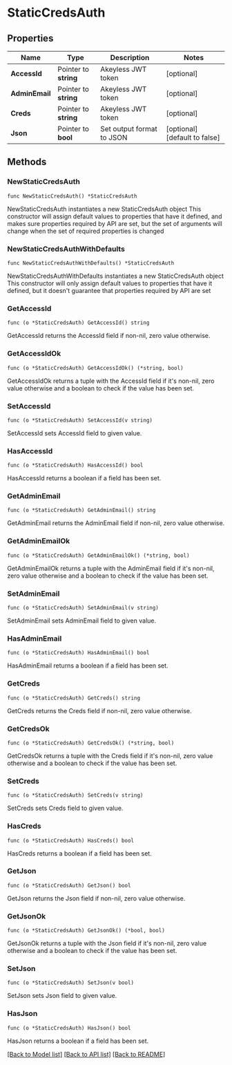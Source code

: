 # StaticCredsAuth

## Properties

Name | Type | Description | Notes
------------ | ------------- | ------------- | -------------
**AccessId** | Pointer to **string** | Akeyless JWT token | [optional] 
**AdminEmail** | Pointer to **string** | Akeyless JWT token | [optional] 
**Creds** | Pointer to **string** | Akeyless JWT token | [optional] 
**Json** | Pointer to **bool** | Set output format to JSON | [optional] [default to false]

## Methods

### NewStaticCredsAuth

`func NewStaticCredsAuth() *StaticCredsAuth`

NewStaticCredsAuth instantiates a new StaticCredsAuth object
This constructor will assign default values to properties that have it defined,
and makes sure properties required by API are set, but the set of arguments
will change when the set of required properties is changed

### NewStaticCredsAuthWithDefaults

`func NewStaticCredsAuthWithDefaults() *StaticCredsAuth`

NewStaticCredsAuthWithDefaults instantiates a new StaticCredsAuth object
This constructor will only assign default values to properties that have it defined,
but it doesn't guarantee that properties required by API are set

### GetAccessId

`func (o *StaticCredsAuth) GetAccessId() string`

GetAccessId returns the AccessId field if non-nil, zero value otherwise.

### GetAccessIdOk

`func (o *StaticCredsAuth) GetAccessIdOk() (*string, bool)`

GetAccessIdOk returns a tuple with the AccessId field if it's non-nil, zero value otherwise
and a boolean to check if the value has been set.

### SetAccessId

`func (o *StaticCredsAuth) SetAccessId(v string)`

SetAccessId sets AccessId field to given value.

### HasAccessId

`func (o *StaticCredsAuth) HasAccessId() bool`

HasAccessId returns a boolean if a field has been set.

### GetAdminEmail

`func (o *StaticCredsAuth) GetAdminEmail() string`

GetAdminEmail returns the AdminEmail field if non-nil, zero value otherwise.

### GetAdminEmailOk

`func (o *StaticCredsAuth) GetAdminEmailOk() (*string, bool)`

GetAdminEmailOk returns a tuple with the AdminEmail field if it's non-nil, zero value otherwise
and a boolean to check if the value has been set.

### SetAdminEmail

`func (o *StaticCredsAuth) SetAdminEmail(v string)`

SetAdminEmail sets AdminEmail field to given value.

### HasAdminEmail

`func (o *StaticCredsAuth) HasAdminEmail() bool`

HasAdminEmail returns a boolean if a field has been set.

### GetCreds

`func (o *StaticCredsAuth) GetCreds() string`

GetCreds returns the Creds field if non-nil, zero value otherwise.

### GetCredsOk

`func (o *StaticCredsAuth) GetCredsOk() (*string, bool)`

GetCredsOk returns a tuple with the Creds field if it's non-nil, zero value otherwise
and a boolean to check if the value has been set.

### SetCreds

`func (o *StaticCredsAuth) SetCreds(v string)`

SetCreds sets Creds field to given value.

### HasCreds

`func (o *StaticCredsAuth) HasCreds() bool`

HasCreds returns a boolean if a field has been set.

### GetJson

`func (o *StaticCredsAuth) GetJson() bool`

GetJson returns the Json field if non-nil, zero value otherwise.

### GetJsonOk

`func (o *StaticCredsAuth) GetJsonOk() (*bool, bool)`

GetJsonOk returns a tuple with the Json field if it's non-nil, zero value otherwise
and a boolean to check if the value has been set.

### SetJson

`func (o *StaticCredsAuth) SetJson(v bool)`

SetJson sets Json field to given value.

### HasJson

`func (o *StaticCredsAuth) HasJson() bool`

HasJson returns a boolean if a field has been set.


[[Back to Model list]](../README.md#documentation-for-models) [[Back to API list]](../README.md#documentation-for-api-endpoints) [[Back to README]](../README.md)


